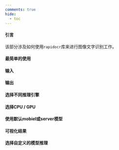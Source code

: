 ```yaml
---
comments: true
hide:
  - toc
---
```


#### 引言

该部分涉及如何使用`rapidocr`库来进行图像文字识别工作。

#### 最简单的使用

#### 输入

#### 输出

#### 选择不同推理引擎

#### 选择CPU / GPU

#### 使用默认mobiel或server模型

#### 可视化结果

#### 选择自定义的模型推理
